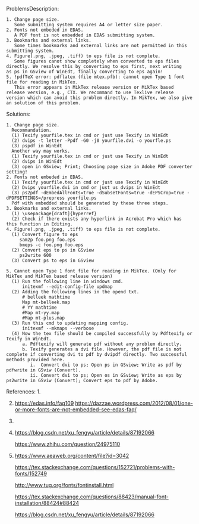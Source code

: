 ProblemsDescription:

    1. Change page size.
       Some submitting system requires A4 or letter size paper.
    2. Fonts not embeded in EDAS.
       A PDF font is not embedded in EDAS submitting system.
    3. Bookmarks and external links.
       Some times bookmarks and external links are not permitted in this submitting system.
    4. Figure(.png, .jpeg, .tiff) to eps file is not complete.   
       Some figures canot show completely when converted to eps files directly. We resolve this by converting to eps first, next writing          as ps in GSview of WinEdt, finally converting to eps again! 
    5. !pdfTeX error: pdflatex (file mtex.pfb): cannot open Type 1 font file for reading in MikTex.
       This error appears in MikTex release version or MikTex based release version, e.g., CTX. We recommand to use Texlive release              version which can avoid this problem directly. In MikTex, we also give an solution of this problem. 

Solutions:

    1. Change page size.
      Recommandation.
      (1) Texify yourfile.tex in cmd or just use Texify in WinEdt
      (2) dvips -t letter -Ppdf -G0 -j0 yourfile.dvi -o yourfle.ps
      (3) pspdf in WinEdt
      Another way may works.
      (1) Texify yourfile.tex in cmd or just use Texify in WinEdt
      (2) dvips in WinEdt
      (3) open in GSview; Print; Choosing page size in Adobe PDF converter setting!
    2. Fonts not embeded in EDAS.
      (1) Texify yourfile.tex in cmd or just use Texify in WinEdt
      (2) Dvips yourfile.dvi in cmd or just us dvips in WinEdt
      (3) ps2pdf -dEmbedAllFonts=true -dSubsetFonts=true -dEPSCrop=true -dPDFSETTINGS=/prepress yourfile.ps
      Pdf with embedded should be generated by these three steps.
    3. Bookmarks and external links.
      (1) \usepackage[draft]{hyperref}
      (2) Check if there exists any hyperlink in Acrobat Pro which has this function in Editing.
    4. Figure(.png, .jpeg, .tiff) to eps file is not complete.   
      (1) Convert figure to eps
         sam2p foo.png foo.eps
         bmeps -c foo.png foo.eps
      (2) Convert eps to ps in GSview
         ps2write 600
      (3) Convert ps to eps in GSview

    5. Cannot open Type 1 font file for reading in MikTex. (Only for MikTex and MikTex based release version)
      (1) Run the following line in windows cmd.
          initexmf --edit-config-file updmap
      (2) Adding the following lines in the opend txt.
          # belleek mathtime
          Map mt-belleek.map
          # YY mathtime
          #Map mt-yy.map
          #Map mt-plus.map
      (3) Run this cmd to updating mapping config. 
          initexmf --mkmaps --verbose
      (4) Now the tex file should be compiled successfully by Pdftexify or Texify in WinEdt.
          a. Pdftexify will generate pdf without any problem directly.
          b. Texify generates a dvi file. However, the pdf file is not complete if converting dvi to pdf by dvipdf directly. Two successful methods provided here.
             i.  Convert dvi to ps; Open ps in GSview; Write as pdf by pdfwrite in GSviw (Convert).
             ii. Convert dvi to ps; Open os in GSview; Write as eps by ps2write in GSviw (Convert); Convert eps to pdf by Adobe.
          
  References:
  1.
  
  2. https://edas.info/faq109
     https://dazzae.wordpress.com/2012/08/01/one-or-more-fonts-are-not-embedded-see-edas-faq/
  
  3.  
  
  
  4.  https://blog.csdn.net/xu_fengyu/article/details/87192066
  
      https://www.zhihu.com/question/24975110
      
  5.  https://www.aeaweb.org/content/file?id=3042
  
      https://tex.stackexchange.com/questions/152721/problems-with-fonts/152749
      
      http://www.tug.org/fonts/fontinstall.html
      
      https://tex.stackexchange.com/questions/88423/manual-font-installation/88424#88424
      
      https://blog.csdn.net/xu_fengyu/article/details/87192066
      
             
          
